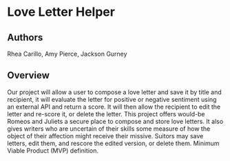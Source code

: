 # Love Letter Helper

## Authors

Rhea Carillo, Amy Pierce, Jackson Gurney

## Overview
Our project will allow a user to compose a love letter and save it by title and recipient, it will evaluate the letter for positive or negative sentiment using an external API and return a score. It will then allow the recipient to edit the letter and re-score it, or delete the letter.
This project offers would-be Romeos and Juliets a secure place to compose and store love letters. It also gives writers who are uncertain of their skills some measure of how the object of their affection might receive their missive. Suitors may save letters, edit them, and rescore the edited version, or delete them. 
Minimum Viable Product (MVP) definition.
